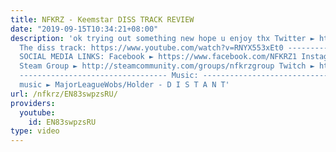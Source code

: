 ```yaml
---
title: NFKRZ - Keemstar DISS TRACK REVIEW
date: "2019-09-15T10:34:21+08:00"
description: 'ok trying out something new hope u enjoy thx Twitter ► https://twitter.com/NFKRZAlt
  The diss track: https://www.youtube.com/watch?v=RNYX553xEt0 ---------------------------------
  SOCIAL MEDIA LINKS: Facebook ► https://www.facebook.com/NFKRZ1 Instagram ► https://instagram.com/roman_nfkrz/
  Steam Group ► http://steamcommunity.com/groups/nfkrzgroup Twitch ► http://www.twitch.tv/nfkrz
  --------------------------------- Music: --------------------------------- Outro
  music ► MajorLeagueWobs/Holder - D I S T A N T'
url: /nfkrz/EN83swpzsRU/
providers:
  youtube:
    id: EN83swpzsRU
type: video
---
```

